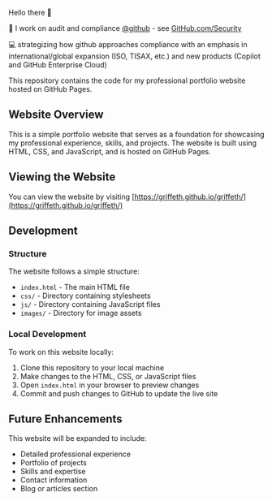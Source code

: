 Hello there 👋

🏁 I work on audit and compliance [@github](https://github.com/github) - see [GitHub.com/Security](https://github.com/security)

💻 strategizing how github approaches compliance with an emphasis in international/global expansion (ISO, TISAX, etc.) and new products (Copilot and GitHub Enterprise Cloud)

This repository contains the code for my professional portfolio website hosted on GitHub Pages.

## Website Overview

This is a simple portfolio website that serves as a foundation for showcasing my professional experience, skills, and projects. The website is built using HTML, CSS, and JavaScript, and is hosted on GitHub Pages.

## Viewing the Website

You can view the website by visiting [https://griffeth.github.io/griffeth/](https://griffeth.github.io/griffeth/)

## Development

### Structure

The website follows a simple structure:
- `index.html` - The main HTML file
- `css/` - Directory containing stylesheets
- `js/` - Directory containing JavaScript files
- `images/` - Directory for image assets

### Local Development

To work on this website locally:
1. Clone this repository to your local machine
2. Make changes to the HTML, CSS, or JavaScript files
3. Open `index.html` in your browser to preview changes
4. Commit and push changes to GitHub to update the live site

## Future Enhancements

This website will be expanded to include:
- Detailed professional experience
- Portfolio of projects
- Skills and expertise
- Contact information
- Blog or articles section
